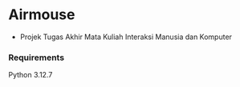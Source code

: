 # Airmouse
* Projek Tugas Akhir Mata Kuliah Interaksi Manusia dan Komputer

### Requirements
Python 3.12.7

